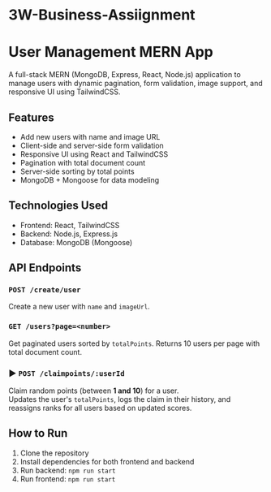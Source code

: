 # 3W-Business-Assiignment
# User Management MERN App

A full-stack MERN (MongoDB, Express, React, Node.js) application to manage users with dynamic pagination, form validation, image support, and responsive UI using TailwindCSS.

## Features

- Add new users with name and image URL
- Client-side and server-side form validation
- Responsive UI using React and TailwindCSS
- Pagination with total document count
- Server-side sorting by total points
- MongoDB + Mongoose for data modeling

## Technologies Used

- Frontend: React, TailwindCSS
- Backend: Node.js, Express.js
- Database: MongoDB (Mongoose)

## API Endpoints

### `POST /create/user`
Create a new user with `name` and `imageUrl`.

### `GET /users?page=<number>`
Get paginated users sorted by `totalPoints`. Returns 10 users per page with total document count.

### ▶️ `POST /claimpoints/:userId`

Claim random points (between **1 and 10**) for a user.  
Updates the user's `totalPoints`, logs the claim in their history, and reassigns ranks for all users based on updated scores.





## How to Run

1. Clone the repository  
2. Install dependencies for both frontend and backend  
3. Run backend: `npm run start`
4. Run frontend: `npm run start`  



